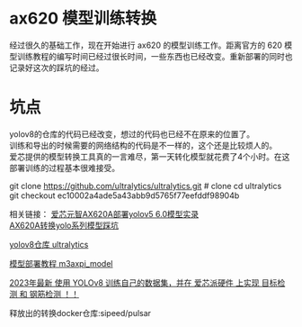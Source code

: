 # ax620 模型训练转换

经过很久的基础工作，现在开始进行 ax620 的模型训练工作。距离官方的 620 模型训练教程的编写时间已经过很长时间，一些东西也已经改变。重新部署的同时也记录好这次的踩坑的经过。




# 坑点
yolov8的仓库的代码已经改变，想过的代码也已经不在原来的位置了。  
训练和导出的时候需要的网络结构的代码是不一样的，这个还是比较烦人的。  
爱芯提供的模型转换工具真的一言难尽，第一天转化模型就花费了4个小时。在这部署训练的过程基本很难接受。




git clone https://github.com/ultralytics/ultralytics.git  # clone
cd ultralytics
git checkout ec10002a4ade5a43abb9d5765f77eefddf98904b







相关链接：
[爱芯元智AX620A部署yolov5 6.0模型实录](https://zhuanlan.zhihu.com/p/569083585)  
[AX620A转换yolo系列模型踩坑](https://blog.csdn.net/flamebox/article/details/130970851?spm=1001.2101.3001.6650.2&utm_medium=distribute.pc_relevant.none-task-blog-2%7Edefault%7ECTRLIST%7ERate-2-130970851-blog-127249243.235%5Ev38%5Epc_relevant_anti_t3_base&depth_1-utm_source=distribute.pc_relevant.none-task-blog-2%7Edefault%7ECTRLIST%7ERate-2-130970851-blog-127249243.235%5Ev38%5Epc_relevant_anti_t3_base&utm_relevant_index=3)  



[yolov8仓库 ultralytics](https://github.com/ultralytics/ultralytics.git)


[模型部署教程 m3axpi_model](https://github.com/Abandon-ht/m3axpi_model.git)


[2023年最新 使用 YOLOv8 训练自己的数据集，并在 爱芯派硬件 上实现 目标检测 和 钢筋检测 ！！](https://www.yuque.com/prophetmu/chenmumu/m3axpi#kdjIY)

释放出的转换docker仓库:sipeed/pulsar
